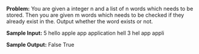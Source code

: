 **Problem:**
You are given a integer n and a list of n words which needs to be stored. 
Then you are given m words which needs to be checked if they already exist in the.
Output whether the word exists or not.

**Sample Input:** 
5
hello
apple
app
application
hell
3
hel
app
appli

**Sample Output:**
False
True
